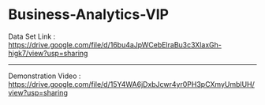 # Business-Analytics-VIP

Data Set Link : https://drive.google.com/file/d/16bu4aJpWCebElraBu3c3XlaxGh-higk7/view?usp=sharing
****
Demonstration Video : https://drive.google.com/file/d/15Y4WA6jDxbJcwr4yr0PH3pCXmyUmblUH/view?usp=sharing
